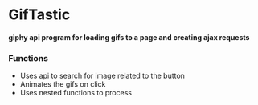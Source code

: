 # GifTastic
#### giphy api program for loading gifs to a page and creating ajax requests

### Functions
* Uses api to search for image related to the button
* Animates the gifs on click
* Uses nested functions to process
